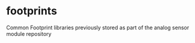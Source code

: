 # footprints
Common Footprint libraries previously stored as part of the analog sensor module repository
